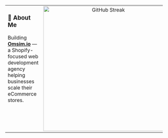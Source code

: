 <table border="0">
  <tr>
    <td width="50%" valign="top">
      <h3>🧠 About Me</h3>
      <p>
        Building <a href="https://omsim.io" target="_blank"><strong>Omsim.io</strong></a> — a Shopify-focused web development agency helping businesses scale their eCommerce stores.
      </p>
    </td>
    <td width="50%" valign="top" align="center">
      <a href="https://git.io/streak-stats">
        <img src="https://streak-stats.demolab.com?user=jj-jamen&theme=dark" alt="GitHub Streak" width="400" />
      </a>
    </td>
  </tr>
</table>
